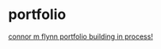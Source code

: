 # portfolio
[connor m flynn portfolio building in process!](https://flynnstone9.github.io/portfolio/)